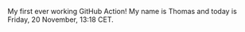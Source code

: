 My first ever working GitHub Action!
My name is Thomas and today is Friday, 20 November, 13:18 CET. 

